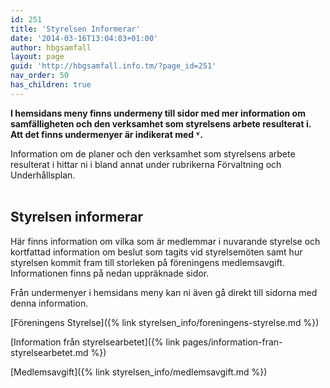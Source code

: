 ```yaml
---
id: 251
title: 'Styrelsen Informerar'
date: '2014-03-16T13:04:03+01:00'
author: hbgsamfall
layout: page
guid: 'http://hbgsamfall.info.tm/?page_id=251'
nav_order: 50
has_children: true
---
```


**I hemsidans meny finns undermeny till sidor med mer information om samfälligheten och den verksamhet som styrelsens arbete resulterat i. Att det finns undermenyer är indikerat med ˅.**

Information om de planer och den verksamhet som styrelsens arbete resulterat i hittar ni i bland annat under rubrikerna Förvaltning och Underhållsplan.  
<BR>  

## Styrelsen informerar  

Här finns information om vilka som är medlemmar i nuvarande styrelse och kortfattad information om beslut som tagits vid styrelsemöten samt hur styrelsen kommit fram till storleken på föreningens medlemsavgift. Informationen finns på nedan uppräknade sidor.  

Från undermenyer i hemsidans meny kan ni även gå direkt till sidorna med denna information.  

[Föreningens Styrelse]({% link styrelsen_info/foreningens-styrelse.md %})  

[Information från styrelsearbetet]({% link pages/information-fran-styrelsearbetet.md %})  

[Medlemsavgift]({% link styrelsen_info/medlemsavgift.md %})

